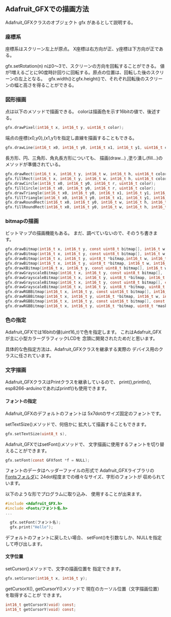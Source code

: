 ## Adafruit_GFXでの描画方法

Adafruit_GFXクラスのオブジェクト gfx があるとして説明する。

### 座標系

座標系はスクリーン左上が原点。
X座標は右方向が正、y座標は下方向が正である。

gfx.setRotation(n) nは0～3で、スクリーンの方向を回転することができる。
値が1増えるごとに90度時計回りに回転する。原点の位置は、回転した後のスクリーンの左上となる。　
gfx.width()とgfx.height()で、それぞれ回転後のスクリーンの幅と高さを得ることができる。

### 図形描画

点は以下のメソッドで描画できる。
colorは描画色を示す16bitの値で、後述する。

``` c
gfx.drawPixel(int16_t x, int16_t y, uint16_t color);
```

端点の座標(x0,y0),(x1,y1)を指定し直線を描画することもできる。

``` c
gfx.drawLine(int16_t x0, int16_t y0, int16_t x1, int16_t y1, uint16_t color);
```

長方形、円、三角形、角丸長方形についても、
描画(draw...) ,塗り潰し(fill...)のメソッドが準備されている。

``` c
gfx.drawRect(int16_t x, int16_t y, int16_t w, int16_t h, uint16_t color);
gfx.fillRect(int16_t x, int16_t y, int16_t w, int16_t h, uint16_t color);
gfx.drawCircle(int16_t x0, int16_t y0, int16_t r, uint16_t color);
gfx.fillCircle(int16_t x0, int16_t y0, int16_t r, uint16_t color);
gfx.drawTriangle(int16_t x0, int16_t y0, int16_t x1, int16_t y1, int16_t x2, int16_t y2, uint16_t color);
gfx.fillTriangle(int16_t x0, int16_t y0, int16_t x1, int16_t y1, int16_t x2, int16_t y2, uint16_t color);
gfx.drawRoundRect(int16_t x0, int16_t y0, int16_t w, int16_t h, int16_t radius, uint16_t color);
gfx.fillRoundRect(int16_t x0, int16_t y0, int16_t w, int16_t h, int16_t radius, uint16_t color);
```

### bitmapの描画

ビットマップの描画機能もある。
まだ、調べていないので、そのうち書きます。

``` c
gfx.drawBitmap(int16_t x, int16_t y, const uint8_t bitmap[], int16_t w, int16_t h, uint16_t color);
gfx.drawBitmap(int16_t x, int16_t y, const uint8_t bitmap[], int16_t w, int16_t h, uint16_t color, uint16_t bg);
gfx.drawBitmap(int16_t x, int16_t y, uint8_t *bitmap,int16_t w, int16_t h, uint16_t color);
gfx.drawBitmap(int16_t x, int16_t y, uint8_t *bitmap, int16_t w, int16_t h, uint16_t color, uint16_t bg);
gfx.drawXBitmap(int16_t x, int16_t y, const uint8_t bitmap[], int16_t w, int16_t h, uint16_t color);
gfx.drawGrayscaleBitmap(int16_t x, int16_t y, const uint8_t bitmap[],   int16_t w, int16_t h);
gfx.drawGrayscaleBitmap(int16_t x, int16_t y, uint8_t *bitmap, int16_t w, int16_t h);
gfx.drawGrayscaleBitmap(int16_t x, int16_t y, const uint8_t bitmap[], const uint8_t mask[],int16_t w, int16_t h);
gfx.drawGrayscaleBitmap(int16_t x, int16_t y, uint8_t *bitmap, uint8_t *mask, int16_t w, int16_t h);
gfx.drawRGBBitmap(int16_t x, int16_t y, const uint16_t bitmap[], int16_t w, int16_t h);
gfx.drawRGBBitmap(int16_t x, int16_t y, uint16_t *bitmap, int16_t w, int16_t h);
gfx.drawRGBBitmap(int16_t x, int16_t y, const uint16_t bitmap[], const uint8_t mask[], int16_t w, int16_t h);
gfx.drawRGBBitmap(int16_t x, int16_t y, uint16_t *bitmap, uint8_t *mask, int16_t w, int16_t h);
```

### 色の指定

Adafruit_GFXでは16bitの値(uint16_t)で色を指定します。
これはAdafruit_GFXが主に小型カラーグラフィックLCDを
念頭に開発されたためだと思います。

具体的な色指定方法は、Adafruit_GFXクラスを継承する実際の
デバイス用のクラスに任されています。

### 文字描画

Adafruit_GFXクラスはPrintクラスを継承しているので、
print(),println(), esp8266-arduinoであればprintf()も使用できます。

#### フォントの指定

Adafruit_GFXのデフォルトのフォントは
5x7dotのサイズ固定のフォントです。

setTextSize()メソッドで、何倍かに
拡大して描画することもできます。

``` c
gfx.setTextSize(uint8_t s),
```

Adafruit_GFXではsetFont()メソッドで、
文字描画に使用するフォントを切り替えることができます。

``` c
gfx.setFont(const GFXfont *f = NULL);
```

フォントのデータはヘッダーファイルの形式で
Adafruit_GFXライブラリの
<a href="https://github.com/adafruit/Adafruit-GFX-Library/tree/master/Fonts">Fontsフォルダ</a>に
24dot程度までの様々なサイズ、字形のフォントが
収められています。

以下のような形でプログラムに取り込み、
使用することが出来ます。

``` c
#include <Adafruit_GFX.h>
#include <Fonts/フォント名.h>
...

  gfx.setFont(フォント名);
  gfx.print("Hello");
```

デフォルトのフォントに戻したい場合、
setFont()を引数なしか、NULLを指定して呼び出します。

#### 文字位置

setCursor()メソッドで、文字の描画位置を
指定できます。

``` c
gfx.setCursor(int16_t x, int16_t y);
```

getCursorX(), getCursorY()メソッドで
現在のカーソル位置（文字描画位置）を取得することが
できます。

``` c
int16_t getCursorX(void) const;
int16_t getCursorY(void) const;
```
